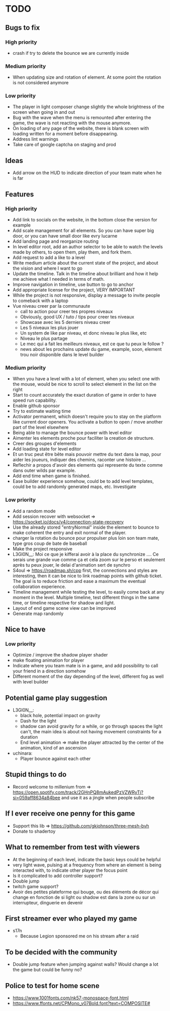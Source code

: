 # TODO

## Bugs to fix

### High priority

- crash if try to delete the bounce we are currently inside

### Medium priority

- When updating size and rotation of element. At some point the rotation is not considered anymore

### Low priority

- The player in light composer change slightly the whole brightness of the screen when going in and out
- Bug with the wave when the menu is remounted after entering the game, the wave is not reacting with the mouse anymore.
- On loading of any page of the website, there is blank screen with loading written for a moment before disappearing.
- Address lint warnings
- Take care of google captcha on staging and prod

## Ideas

- Add arrow on the HUD to indicate direction of your team mate when he is far

## Features

### High priority

- Add link to socials on the website, in the bottom close the version for example
- Add scale management for all elements. So you can have super big door, or you can have small door like evry lucarne
- Add landing page and reorganize routing
- In level editor root, add an author selector to be able to watch the levels made by others, to open them, play them, and fork them.
- Add request to add a like to a level
- Write medium article about the current state of the project, and about the vision and where I want to go
- Update the timeline. Talk in the timeline about brilliant and how it help me achieve what I needed in terms of math.
- Improve navigation in timeline, use button to go to anchor
- Add appropriate license for the project, VERY IMPORTANT
- While the project is not responsive, display a message to invite people to comeback with a laptop
- Vue niveau creer par la communaute
  - call to action pour creer tes propres niveaux
  - Obviously, good UX / tuto / tips pour creer tes niveaux
  - Showcase avec les 5 derniers niveau creer
  - Les 5 niveaux les plus jouer
  - Un system de like par niveau, et donc niveau le plus like, etc
  - Niveau le plus partage
  - Le mec qui a fait les meilleurs niveaux, est ce que tu peux le follow ?
  - news about les prochains update du game, example, soon, element trou noir disponible dans le level builder

### Medium priority

- When you have a level with a lot of element, when you select one with the mouse, would be nice to scroll to select element in the list on the right
- Start to count accurately the exact duration of game in order to have speed run capability.
- Enable github sponsor
- Try to estimate waiting time
- Activator permanent, which doesn't require you to stay on the platform like current door openers. You activate a button to open / move another part of the level elsewhere
- Being able to manage the bounce power with level editor
- Aimenter les elements proche pour faciliter la creation de structure.
- Creer des groupes d'elements
- Add loading state for level editor
- Et un truc peut être bête mais pouvoir mettre du text dans la map, pour aider les joueurs, indiquer des chemins, raconter une histoire ...
- Reflechir a propos d'avoir des elements qui represente du texte comme dans outer wilds par example.
- Add end time when game is finished.
- Ease builder experience somehow, could be to add level templates, could be to add randomly generated maps, etc. Investigate

### Low priority

- Add a random mode
- Add session recover with websocket => https://socket.io/docs/v4/connection-state-recovery
- Use the already stored "entryNormal" inside the element to bounce to make coherent the entry and exit normal of the player.
- charger la rotation du bounce pour propulser plus loin son team mate, type gros coup de bate de baseball
- Make the project responsive
- L3Gl0N__: Moi ce que je kifferai avoir à la place du synchronize .... Ce serais une grande vue comme ça et cela zoom sur le perso et seulement après tu peux jouer, le delai d'animation sert de synchro
- S4oul => https://roadmap.sh/cpp first, the connections and styles are interesting, then it can be nice to link roadmap points with github ticket. The goal is to reduce friction and ease a maximum the eventual collaboration experience.
- Timeline management while testing the level, to easily come back at any moment in the level. Multiple timeline, test different things in the same time, or timeline respective for shadow and light.
- Layout of end game scene view can be improved
- Generate map randomly

## Nice to have

### Low priority

- Optimize / improve the shadow player shader
- make floating animation for player
- Indicate where you team mate is in a game, and add possibility to call your friend in a direction somehow
- Different moment of the day depending of the level, different fog as well with level builder

## Potential game play suggestion

- L3Gl0N__:
  - black hole, potential impact on gravity
  - Dash for the light
  - shadow can avoid gravity for a while, or go through spaces the light can't, the main idea is about not having movement constraints for a duration
  - End level animation => make the player attracted by the center of the animation, kind of an ascension
- uchinara:
  - Player bounce against each other

## Stupid things to do

- Record welcome to millenium from => https://open.spotify.com/track/2GHnPQ8mAukedPzVZWRyTj?si=059aff8634a84bee and use it as a jingle when people subscribe

## If I ever receive one penny for this game

- Support this lib => https://github.com/gkjohnson/three-mesh-bvh
- Donate to shadertoy

## What to remember from test with viewers

- At the beginning of each level, indicate the basic keys could be helpful
- very light wave, pulsing at a frequency from where an element is being interacted with, to indicate other player the focus point
- Is it complicated to add controller support?
- Double jump
- twitch game support?
- Avoir des petites plateforme qui bouge, ou des éléments de décor qui change en fonction de si light ou shadow est dans la zone ou sur un interrupteur, dinguerie en devenir

## First streamer ever who played my game

- s17n
  - Because Legion sponsored me on his stream after a raid

## To be decided with the community

- Double jump feature when jumping against walls? Would change a lot the game but could be funny no?

## Police to test for home scene

- https://www.1001fonts.com/nk57-monospace-font.html
- https://www.ffonts.net/CPMono_v07Bold.font?text=COMPOSITE#

<!-- ## TODAY

- Add recurrent message such as kofibot, to print available commands for users in the chat. Or put it in the title of the stream.
- Lobby not always detecting choice of team mate on loading -->
<!-- - Do I need some actions to reset bounce to initial rotation? Think about it -->
